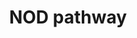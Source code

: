 ---
annotations:
- type: Pathway Ontology
  value: NOD-like receptor signaling pathway
authors:
- Mkutmon
description: The NOD (nucleotide-binding oligomerization domain) proteins NOD1 and
  NOD2 have important roles in innate immunity as sensors of microbial components
  derived from bacterial peptidoglycan. The importance of these molecules is underscored
  by the fact that mutations in the gene that encodes NOD2 occur in a subpopulation
  of patients with Crohn's disease, and NOD1 has also been shown to participate in
  host defence against infection with Helicobacter pylori.
last-edited: 2015-06-30
organisms:
- Bos taurus
redirect_from:
- /index.php/Pathway:WP3147
- /instance/WP3147
schema-jsonld:
- '@context': https://schema.org/
  '@id': https://wikipathways.github.io/pathways/WP3147.html
  '@type': Dataset
  creator:
    '@type': Organization
    name: WikiPathways
  description: The NOD (nucleotide-binding oligomerization domain) proteins NOD1 and
    NOD2 have important roles in innate immunity as sensors of microbial components
    derived from bacterial peptidoglycan. The importance of these molecules is underscored
    by the fact that mutations in the gene that encodes NOD2 occur in a subpopulation
    of patients with Crohn's disease, and NOD1 has also been shown to participate
    in host defence against infection with Helicobacter pylori.
  keywords:
  - IL18
  - RAC1
  - CARD6
  - ACAP1
  - NLRP10
  - NLRP4
  - NLRP3
  - NLRP2
  - PYCARD
  - NOD1
  - NDUFA13
  - XIAP
  - AAMP
  - NAIP
  - PRDM1
  - SUGT1
  - MEFV
  - CASP1
  - NLRP7
  - CASP13
  - COPS6
  - NLRC4
  - NOD2
  - IKBKB
  - ERBB2IP
  - AIM2
  - CARD8
  - CASP9
  - NLRP1
  - CARD9
  - Nf-kappa B signaling
  - CASP7
  - IKBKG
  - RELA
  - NLRP12
  - BIKBA
  - CASP8
  - DUOX2
  - CHUK
  - RIPK2
  - IL1B
  - HSP90AA1
  license: CC0
  name: NOD pathway
seo: CreativeWork
title: NOD pathway
wpid: WP3147
---